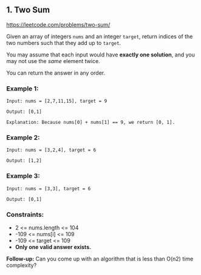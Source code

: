 ## 1. Two Sum

https://leetcode.com/problems/two-sum/

Given an array of integers `nums` and an integer `target`, return indices of the two numbers such that they add up to `target`.

You may assume that each input would have **exactly one solution**, and you may not use the *same* element twice.

You can return the answer in any order.

### Example 1: 

```
Input: nums = [2,7,11,15], target = 9

Output: [0,1]

Explanation: Because nums[0] + nums[1] == 9, we return [0, 1].

```

### Example 2:

```
Input: nums = [3,2,4], target = 6

Output: [1,2]
```

### Example 3:

```
Input: nums = [3,3], target = 6

Output: [0,1]

```

### Constraints:

- 2 <= nums.length <= 104
- -109 <= nums[i] <= 109
- -109 <= target <= 109
- **Only one valid answer exists.**

**Follow-up:** Can you come up with an algorithm that is less than O(n2) time complexity?